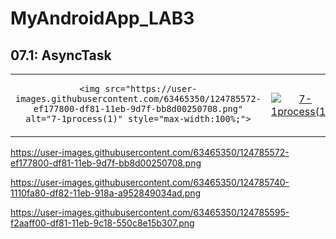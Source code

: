 # MyAndroidApp_LAB3

## 07.1: AsyncTask

<table>

<tbody>
<tr>
<td align="center">
 
    <img src="https://user-images.githubusercontent.com/63465350/124785572-ef177800-df81-11eb-9d7f-bb8d00250708.png" alt="7-1process(1)" style="max-width:100%;">
  </a></td>
<td align="center">
  <a target="_blank" rel="noopener noreferrer" href="https://user-images.githubusercontent.com/63465350/124785740-1110fa80-df82-11eb-918a-a952849034ad.png">
    <img src="https://user-images.githubusercontent.com/63465350/124785595-f2aaff00-df81-11eb-9c18-550c8e15b307.png" alt="7-1process(1)" style="max-width:100%;"></a></td>
  
<td align="center">
  <a target="_blank" rel="noopener noreferrer" href="/achel03/Android_HW/blob/master/img/7_1(3).png">
    <img src="/achel03/Android_HW/raw/master/img/7_1(3).png" alt="7-1process(1)" style="max-width:100%;"></a></td>
</tr>
</tbody>
</table>

https://user-images.githubusercontent.com/63465350/124785572-ef177800-df81-11eb-9d7f-bb8d00250708.png

https://user-images.githubusercontent.com/63465350/124785740-1110fa80-df82-11eb-918a-a952849034ad.png

https://user-images.githubusercontent.com/63465350/124785595-f2aaff00-df81-11eb-9c18-550c8e15b307.png
